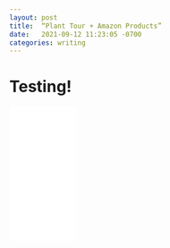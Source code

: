 ```yaml
---
layout: post
title:  “Plant Tour + Amazon Products”
date:   2021-09-12 11:23:05 -0700
categories: writing
---
```


# Testing! 
<iframe style="width:120px;height:240px;" marginwidth="0" marginheight="0" scrolling="no" frameborder="0" src="//ws-na.amazon-adsystem.com/widgets/q?ServiceVersion=20070822&OneJS=1&Operation=GetAdHtml&MarketPlace=US&source=ac&ref=qf_sp_asin_til&ad_type=product_link&tracking_id=ekager05-20&marketplace=amazon&amp;region=US&placement=B085CLG874&asins=B085CLG874&linkId=02b8e54de9c16b80e6f327e4bf186fb6&show_border=false&link_opens_in_new_window=false&price_color=333333&title_color=0066c0&bg_color=ffffff">
    </iframe>
